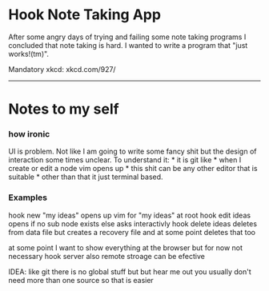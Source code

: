 # Hook Note Taking App

After some angry days of trying and failing some note taking programs I concluded that note taking is hard.
I wanted to write a program that "just works!(tm)".

Mandatory xkcd: xkcd.com/927/

---

# Notes to my self
### how ironic
UI is problem. Not like I am going to write some fancy shit
but the design of interaction some times unclear.
To understand it:
	* it is git like
	* when I create or edit a node vim opens up
	* this shit can be any other editor that is suitable 
	* other than that it just terminal based.

### <b>Examples</b>

hook new "my ideas"
	opens up vim  for "my ideas" at root 
hook edit ideas
	opens if no sub node exists else asks interactivly
hook delete ideas
	deletes from data file but creates a recovery file 
	and at some point deletes that too



at some point I want to show everything at the browser
but for now not necessary
hook server 
also remote stroage can be efective


IDEA: like git there is no global stuff 
but but hear me out you usually don't need more than one source
so that is easier
